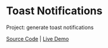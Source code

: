 # Toast Notifications

Project: generate toast notifications

[Source Code](./README.md) | [Live Demo](https://josephgattuso.github.io/50-projects/toast-notifications/index)
